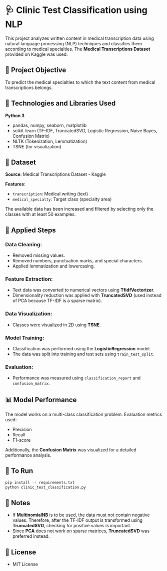 # 🩺 Clinic Test Classification using NLP

This project analyzes written content in medical transcription data using natural language processing (NLP) techniques and classifies them according to medical specialties. The **Medical Transcriptions Dataset** provided on Kaggle was used.

## 📌 Project Objective
To predict the medical specialties to which the text content from medical transcriptions belongs.

## 🧰 Technologies and Libraries Used
**Python 3**

- pandas, numpy, seaborn, matplotlib  
- scikit-learn (TF-IDF, TruncatedSVD, Logistic Regression, Naive Bayes, Confusion Matrix)  
- NLTK (Tokenization, Lemmatization)  
- TSNE (for visualization)

## 📁 Dataset
**Source**: Medical Transcriptions Dataset - Kaggle

**Features**:

- `transcription`: Medical writing (text)  
- `medical_specialty`: Target class (specialty area)

The available data has been increased and filtered by selecting only the classes with at least 50 examples.

## 🔎 Applied Steps

### Data Cleaning:
- Removed missing values.
- Removed numbers, punctuation marks, and special characters.
- Applied lemmatization and lowercasing.

### Feature Extraction:
- Text data was converted to numerical vectors using **TfidfVectorizer**.
- Dimensionality reduction was applied with **TruncatedSVD** (used instead of PCA because TF-IDF is a sparse matrix).

### Data Visualization:
- Classes were visualized in 2D using **TSNE**.

### Model Training:
- Classification was performed using the **LogisticRegression** model.
- The data was split into training and test sets using `train_test_split`.

### Evaluation:
- Performance was measured using `classification_report` and `confusion_matrix`.

## 📊 Model Performance

The model works on a multi-class classification problem. Evaluation metrics used:

- Precision  
- Recall  
- F1-score

Additionally, the **Confusion Matrix** was visualized for a detailed performance analysis.


## 🚀 To Run

```bash
pip install -r requirements.txt
python clinic_test_classification.py
```

## 📌 Notes

- If **MultinomialNB** is to be used, the data must not contain negative values. Therefore, after the TF-IDF output is transformed using **TruncatedSVD**, checking for positive values is important.
- Since **PCA** does not work on sparse matrices, **TruncatedSVD** was preferred instead.

## 📄 License
- MIT License